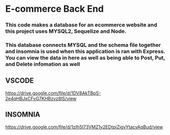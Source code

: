 # E-commerce Back End 
### This code makes a database for an ecommerce website and this project uses MYSQL2, Sequelize and Node.

### This database connects MYSQL and the schema file together and insomnia is used when this application is ran with Express. You can view the data in here as well as being able to Post, Put, and Delete infomation as well
## VSCODE
https://drive.google.com/file/d/1DV8AkTBpS-2e4qHBJxCFvG7KHBzvz8lS/view
## INSOMNIA
https://drive.google.com/file/d/1zIh5I73VMZ1v2EDtpjZigyYtacyAqBud/view
